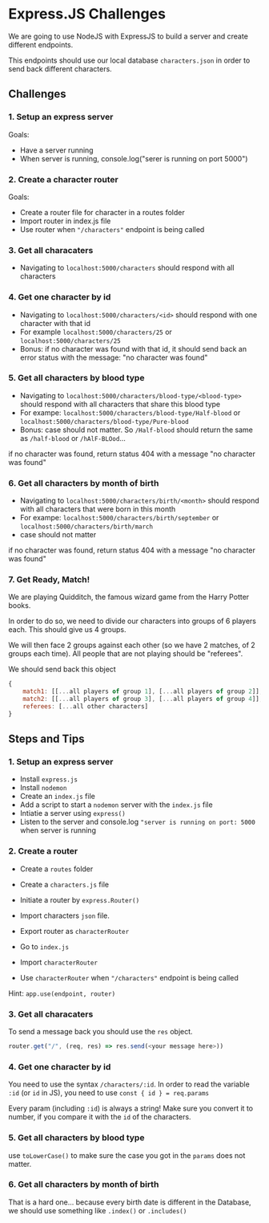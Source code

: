 # Express.JS Challenges

We are going to use NodeJS with ExpressJS to build a server and create different endpoints.

This endpoints should use our local database `characters.json` in order to send back different characters.

## Challenges

### 1. Setup an express server

Goals:

- Have a server running
- When server is running, console.log("serer is running on port 5000")

### 2. Create a character router

Goals:

- Create a router file for character in a routes folder
- Import router in index.js file
- Use router when `"/characters"` endpoint is being called

### 3. Get all characaters

- Navigating to `localhost:5000/characters` should respond with all characters

### 4. Get one character by id

- Navigating to `localhost:5000/characters/<id>` should respond with one character with that id
- For example `localhost:5000/characters/25` or `localhost:5000/characters/25`
- Bonus: if no character was found with that id, it should send back an error status with the message: "no character was found"

### 5. Get all characters by blood type

- Navigating to `localhost:5000/characters/blood-type/<blood-type>` should respond with all characters that share this blood type
- For exampe: `localhost:5000/characters/blood-type/Half-blood` or `localhost:5000/characters/blood-type/Pure-blood`
- Bonus: case should not matter. So `/Half-blood` should return the same as `/half-blood` or `/hAlF-BLOod`...

if no character was found, return status 404 with a message "no character was found"

### 6. Get all characters by month of birth

- Navigating to `localhost:5000/characters/birth/<month>` should respond with all characters that were born in this month
- For exampe: `localhost:5000/characters/birth/september` or `localhost:5000/characters/birth/march`
- case should not matter

if no character was found, return status 404 with a message "no character was found"

### 7. Get Ready, Match!

We are playing Quidditch, the famous wizard game from the Harry Potter books.

In order to do so, we need to divide our characters into groups of 6 players each.
This should give us 4 groups.

We will then face 2 groups against each other (so we have 2 matches, of 2 groups each time).
All people that are not playing should be "referees".

We should send back this object

```js
{
    match1: [[...all players of group 1], [...all players of group 2]],
    match2: [[...all players of group 3], [...all players of group 4]],
    referees: [...all other characters]
}
```

## Steps and Tips

### 1. Setup an express server

- Install `express.js`
- Install `nodemon`
- Create an `index.js` file
- Add a script to start a `nodemon` server with the `index.js` file
- Intiatie a server using `express()`
- Listen to the server and console.log `"server is running on port: 5000` when server is running

### 2. Create a router

- Create a `routes` folder
- Create a `characters.js` file
- Initiate a router by `express.Router()`
- Import characters `json` file.
- Export router as `characterRouter`

- Go to `index.js`
- Import `characterRouter`
- Use `characterRouter` when `"/characters"` endpoint is being called

Hint: `app.use(endpoint, router)`

### 3. Get all characaters

To send a message back you should use the `res` object.

```js
router.get("/", (req, res) => res.send(<your message here>))
```

### 4. Get one character by id

You need to use the syntax `/characters/:id`.
In order to read the variable `:id` (or `id` in JS), you need to use `const { id } = req.params`

Every param (including `:id`) is always a string!
Make sure you convert it to number, if you compare it with the `id` of the characters.

### 5. Get all characters by blood type

use `toLowerCase()` to make sure the case you got in the `params` does not matter.

### 6. Get all characters by month of birth

That is a hard one... because every birth date is different in the Database, we should use something like `.index()` or `.includes()`
